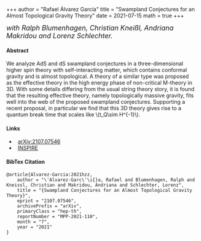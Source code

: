 +++
author = "Rafael Álvarez García"
title = "Swampland Conjectures for an Almost Topological Gravity Theory"
date = 2021-07-15
math = true
+++

 <font size="4"> *with Ralph Blumenhagen, Christian Kneißl, Andriana Makridou and Lorenz Schlechter.* </font>

#### Abstract

We analyze AdS and dS swampland conjectures in a three-dimensional higher spin theory with self-interacting matter, which contains conformal gravity and is almost topological. A theory of a similar type was proposed as the effective theory in the high energy phase of non-critical M-theory in 3D. With some details differing from the usual string theory story, it is found that the resulting effective theory, namely topologically massive gravity, fits well into the web of the proposed swampland conjectures. Supporting a recent proposal, in particular we find that this 3D theory gives rise to a quantum break time that scales like \\(t_Q\sim H^{-1}\\).

<!--more-->

#### Links

<ul class="fa-ul">
  <li style="padding-left:.5em"><span class="fa-li"><i class="ai ai-arxiv ai-2x"></i></span><a href="https://arxiv.org/abs/2107.07546">arXiv:2107.07546</a>
  <li style="padding-left:.5em"><span class="fa-li"><i class="ai ai-inspire ai-2x"></i></span><a href="https://inspirehep.net/literature/1886534">INSPIRE</a>
</ul>

#### BibTex Citation

```
@article{Alvarez-Garcia:2021hzz,
    author = "\'Alvarez-Garc\'\i{}a, Rafael and Blumenhagen, Ralph and Kneissl, Christian and Makridou, Andriana and Schlechter, Lorenz",
    title = "{Swampland Conjectures for an Almost Topological Gravity Theory}",
    eprint = "2107.07546",
    archivePrefix = "arXiv",
    primaryClass = "hep-th",
    reportNumber = "MPP-2021-110",
    month = "7",
    year = "2021"
}
```
